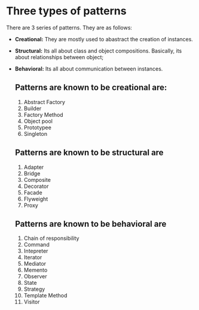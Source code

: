 # Three types of patterns
There are 3 series of patterns. They are as follows:
- __Creational:__ They are mostly used to abastract the creation of instances.  
- **Structural:** Its all about class and object compositions. Basically, its about relationships between object;
- __Behavioral:__ Its all about communication between instances. 
  
  ## Patterns are known to be creational are:
   1. Abstract Factory
   2. Builder
   3. Factory Method
   4. Object pool
   5. Prototypee
   6. Singleton

  ## Patterns are known to be structural are
  1. Adapter
   2. Bridge
   3. Composite
   4. Decorator
   5. Facade
   6. Flyweight
   7. Proxy

  ## Patterns are known to be behavioral are
  
   1. Chain of responsibility 
   2. Command
   3. Intepreter
   4. Iterator
   5. Mediator
   6. Memento
   7. Observer
   8. State
   9. Strategy 
   10. Template Method
   11. Visitor
  






